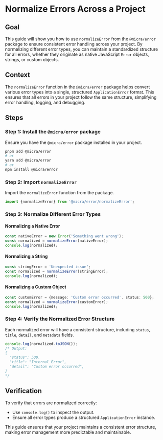 # Normalize Errors Across a Project

## Goal

This guide will show you how to use `normalizeError` from the `@micra/error` package to ensure consistent error handling across your project. By normalizing different error types, you can maintain a standardized structure for all errors, whether they originate as native JavaScript `Error` objects, strings, or custom objects.

## Context

The `normalizeError` function in the `@micra/error` package helps convert various error types into a single, structured `ApplicationError` format. This ensures that all errors in your project follow the same structure, simplifying error handling, logging, and debugging.

## Steps

### Step 1: Install the `@micra/error` package

Ensure you have the `@micra/error` package installed in your project.

```bash
pnpm add @micra/error
# or
yarn add @micra/error
# or
npm install @micra/error
```

### Step 2: Import `normalizeError`

Import the `normalizeError` function from the package.

```ts
import {normalizeError} from '@micra/error/normalizeError';
```

### Step 3: Normalize Different Error Types

#### Normalizing a Native Error

```ts
const nativeError = new Error('Something went wrong');
const normalized = normalizeError(nativeError);
console.log(normalized);
```

#### Normalizing a String

```ts
const stringError = 'Unexpected issue';
const normalized = normalizeError(stringError);
console.log(normalized);
```

#### Normalizing a Custom Object

```ts
const customError = {message: 'Custom error occurred', status: 500};
const normalized = normalizeError(customError);
console.log(normalized);
```

### Step 4: Verify the Normalized Error Structure

Each normalized error will have a consistent structure, including `status`, `title`, `detail`, and `metadata` fields.

```ts
console.log(normalized.toJSON());
/* Output:
{
  "status": 500,
  "title": "Internal Error",
  "detail": "Custom error occurred",
}
*/
```

## Verification

To verify that errors are normalized correctly:

- Use `console.log()` to inspect the output.
- Ensure all error types produce a structured `ApplicationError` instance.

This guide ensures that your project maintains a consistent error structure, making error management more predictable and maintainable.
